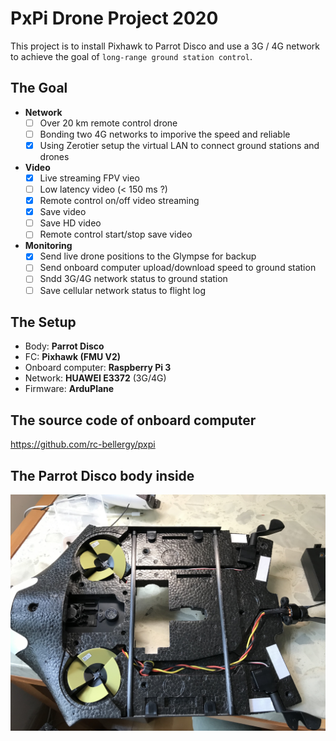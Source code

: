 # PxPi Drone Project 2020

This project is to install Pixhawk to Parrot Disco and use a 3G / 4G network to achieve the goal of `long-range ground station control`.

## The Goal
- **Network**
  - [ ] Over 20 km remote control drone
  - [ ] Bonding two 4G networks to imporive the speed and reliable
  - [x] Using Zerotier setup the virtual LAN to connect ground stations and drones
- **Video**
  - [x] Live streaming FPV vieo
  - [ ] Low latency video (< 150 ms ?)
  - [x] Remote control on/off video streaming
  - [x] Save video
  - [ ] Save HD video
  - [ ] Remote control start/stop save video
- **Monitoring**
  - [x] Send live drone positions to the Glympse for backup
  - [ ] Send onboard computer upload/download speed to ground station
  - [ ] Sndd 3G/4G network status to ground station
  - [ ] Save cellular network status to flight log

## The Setup
- Body: **Parrot Disco**
- FC: **Pixhawk (FMU V2)**
- Onboard computer: **Raspberry Pi 3**
- Network: **HUAWEI E3372** (3G/4G)
- Firmware: **ArduPlane**

## The source code of onboard computer
https://github.com/rc-bellergy/pxpi

## The Parrot Disco body inside
![Inside the Parrot Disco](images/IMG_4899.jpg)